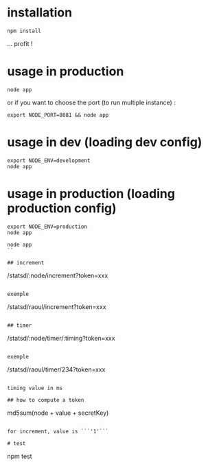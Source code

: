 # installation

```shell
npm install
```

... profit !

# usage in production

```
node app
```
or if you want to choose the port (to run multiple instance) :
```
export NODE_PORT=8081 && node app
```

# usage in dev (loading dev config)

```
export NODE_ENV=development
node app
```

# usage in production (loading production config)

```
export NODE_ENV=production
node app
```

```
node app
``

## increment

```
/statsd/:node/increment?token=xxx
```

exemple

```
/statsd/raoul/increment?token=xxx
```

## timer

```
/statsd/:node/timer/:timing?token=xxx
```

exemple

```
/statsd/raoul/timer/234?token=xxx
```

timing value in ms

## how to compute a token

```
md5sum(node + value + secretKey)
```

for increment, value is ```'1'```

# test

```
npm test
```

